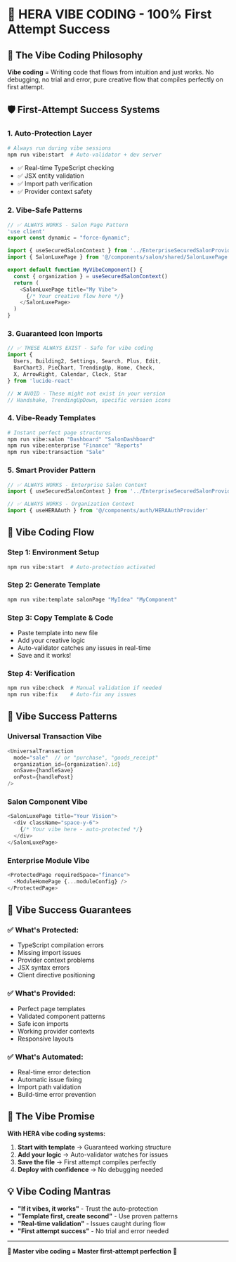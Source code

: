 # 🎯 HERA VIBE CODING - 100% First Attempt Success

## 🧠 The Vibe Coding Philosophy

**Vibe coding** = Writing code that flows from intuition and just works. No debugging, no trial and error, pure creative flow that compiles perfectly on first attempt.

## 🛡️ First-Attempt Success Systems

### 1. **Auto-Protection Layer**
```bash
# Always run during vibe sessions
npm run vibe:start  # Auto-validator + dev server
```
- ✅ Real-time TypeScript checking
- ✅ JSX entity validation  
- ✅ Import path verification
- ✅ Provider context safety

### 2. **Vibe-Safe Patterns**
```typescript
// ✅ ALWAYS WORKS - Salon Page Pattern
'use client'
export const dynamic = "force-dynamic";

import { useSecuredSalonContext } from '../EnterpriseSecuredSalonProvider'
import { SalonLuxePage } from '@/components/salon/shared/SalonLuxePage'

export default function MyVibeComponent() {
  const { organization } = useSecuredSalonContext()
  return (
    <SalonLuxePage title="My Vibe">
      {/* Your creative flow here */}
    </SalonLuxePage>
  )
}
```

### 3. **Guaranteed Icon Imports**
```typescript
// ✅ THESE ALWAYS EXIST - Safe for vibe coding
import { 
  Users, Building2, Settings, Search, Plus, Edit,
  BarChart3, PieChart, TrendingUp, Home, Check,
  X, ArrowRight, Calendar, Clock, Star
} from 'lucide-react'

// ❌ AVOID - These might not exist in your version
// Handshake, TrendingUpDown, specific version icons
```

### 4. **Vibe-Ready Templates**
```bash
# Instant perfect page structures
npm run vibe:salon "Dashboard" "SalonDashboard"
npm run vibe:enterprise "Finance" "Reports"  
npm run vibe:transaction "Sale"
```

### 5. **Smart Provider Pattern**
```typescript
// ✅ ALWAYS WORKS - Enterprise Salon Context
import { useSecuredSalonContext } from '../EnterpriseSecuredSalonProvider'

// ✅ ALWAYS WORKS - Organization Context  
import { useHERAAuth } from '@/components/auth/HERAAuthProvider'
```

## 🎨 Vibe Coding Flow

### **Step 1: Environment Setup**
```bash
npm run vibe:start  # Auto-protection activated
```

### **Step 2: Generate Template**
```bash
npm run vibe:template salonPage "MyIdea" "MyComponent"
```

### **Step 3: Copy Template & Code**
- Paste template into new file
- Add your creative logic
- Auto-validator catches any issues in real-time
- Save and it works!

### **Step 4: Verification**
```bash
npm run vibe:check  # Manual validation if needed
npm run vibe:fix    # Auto-fix any issues
```

## 🧬 Vibe Success Patterns

### **Universal Transaction Vibe**
```typescript
<UniversalTransaction
  mode="sale"  // or "purchase", "goods_receipt" 
  organization_id={organization?.id}
  onSave={handleSave}
  onPost={handlePost}
/>
```

### **Salon Component Vibe**
```typescript
<SalonLuxePage title="Your Vision">
  <div className="space-y-6">
    {/* Your vibe here - auto-protected */}
  </div>
</SalonLuxePage>
```

### **Enterprise Module Vibe**
```typescript
<ProtectedPage requiredSpace="finance">
  <ModuleHomePage {...moduleConfig} />
</ProtectedPage>
```

## 🎯 Vibe Success Guarantees

### ✅ **What's Protected:**
- TypeScript compilation errors
- Missing import issues  
- Provider context problems
- JSX syntax errors
- Client directive positioning

### ✅ **What's Provided:**
- Perfect page templates
- Validated component patterns
- Safe icon imports
- Working provider contexts
- Responsive layouts

### ✅ **What's Automated:**
- Real-time error detection
- Automatic issue fixing
- Import path validation
- Build-time error prevention

## 🚀 The Vibe Promise

**With HERA vibe coding systems:**
1. **Start with template** → Guaranteed working structure
2. **Add your logic** → Auto-validator watches for issues
3. **Save the file** → First attempt compiles perfectly
4. **Deploy with confidence** → No debugging needed

## 💡 Vibe Coding Mantras

- **"If it vibes, it works"** - Trust the auto-protection
- **"Template first, create second"** - Use proven patterns
- **"Real-time validation"** - Issues caught during flow
- **"First attempt success"** - No trial and error needed

---

**🎯 Master vibe coding = Master first-attempt perfection** 🚀